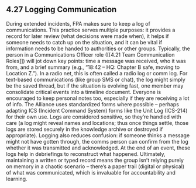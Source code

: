## 4.27 Logging Communication

During extended incidents, FPA makes sure to keep a log of communications. This practice serves multiple purposes: it provides a record for later review (what decisions were made when), it helps if someone needs to catch up on the situation, and it can be vital if information needs to be handed to authorities or other groups. Typically, the person in a Communications Officer role ([[4.21 Team Communication Roles]]) will jot down key points: time a message was received, who it was from, and a brief summary (e.g., “18:42 – HQ: Chapter B safe, moving to Location Z.”). In a radio net, this is often called a radio log or comm log. For text-based communications (like group SMS or chat), the log might simply be the saved thread, but if the situation is evolving fast, one member may consolidate critical events into a timeline document. Everyone is encouraged to keep personal notes too, especially if they are receiving a lot of info. The Alliance uses standardized forms where possible – perhaps adapting ICS (Incident Command System) forms like the Unit Log (ICS-214) for their own use. Logs are considered sensitive, so they’re handled with care (a log might reveal names and locations; thus once things settle, those logs are stored securely in the knowledge archive or destroyed if appropriate). Logging also reduces confusion: if someone thinks a message might not have gotten through, the comms person can confirm from the log whether it was transmitted and acknowledged. At the end of an event, these logs help in debriefings to reconstruct what happened. Ultimately, maintaining a written or typed record means the group isn’t relying purely on memory in a chaotic scenario – there’s a paper trail (digital or physical) of what was communicated, which is invaluable for accountability and learning.